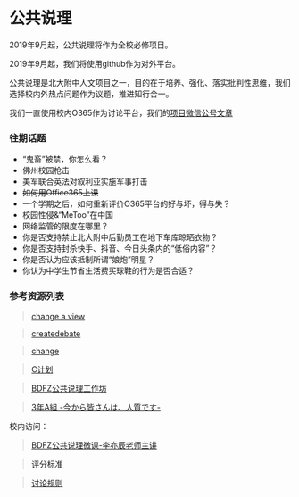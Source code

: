 # 公共说理


2019年9月起，公共说理将作为全校必修项目。

2019年9月起，我们将使用github作为对外平台。

<!--平台测试已从[选不选书院，是个问题](https://suenyu.github.io/2019/05/23/houseornot/)开始。-->


公共说理是北大附中人文项目之一，目的在于培养、强化、落实批判性思维，我们选择校内外热点问题作为议题，推进知行合一。

我们一直使用校内O365作为讨论平台，我们的[项目微信公号文章](https://mp.weixin.qq.com/s?__biz=MzU5NDg1MjA2Mg==&mid=2247483658&idx=1&sn=bd29c98ecf9daeafc6410e8ff2c32857&chksm=fe7ba0bbc90c29adda0dafa02273cb5d0db112b3218198e307c068a3cb4c7cdb9679921c92d1&mpshare=1&scene=1&srcid=&pass_ticket=3MeizzlTxwj%2FOh5qRFJ1DfVLtciNZ9xJrIBjxp1hMuUbQ85xlBMD6MfJ9SSHNrZv#rd)

### 往期话题

- “鬼畜”被禁，你怎么看？
- 佛州校园枪击
- 美军联合英法对叙利亚实施军事打击
- ~~如何用Office365上课~~ <!--不是合法话题，有人恶意灌水-->
- 一个学期之后，如何重新评价O365平台的好与坏，得与失？
- 校园性侵&“MeToo”在中国
- 网络监管的限度在哪里？
- 你是否支持禁止北大附中后勤员工在地下车库晾晒衣物？
- 你是否支持封杀快手、抖音、今日头条内的“低俗内容”？
- 你是否认为应该抵制所谓“娘炮”明星？
- 你认为中学生节省生活费买球鞋的行为是否合适？



### 参考资源列表

> [change a view](https://changeaview.com/feedback/posts)

> [createdebate](http://www.createdebate.com)

> [change](https://www.change.org/)

> [C计划](http://www.ngocn.net/planc)

> [BDFZ公共说理工作坊](https://www.ximalaya.com/jiaoyu/15372016/)

> [3年A組 -今から皆さんは、人質です-](https://www.rijutv.com/riju/12801.html)

校内访问：

> [BDFZ公共说理微课-李亦辰老师主讲](https://bdfz.sharepoint.com/sites/xn--55qk376xd9t/Shared%20Documents/Forms/AllItems.aspx?viewid=bc6ceacd-3428-48b0-b440-aecf56496845&id=%2Fsites%2Fxn--55qk376xd9t%2FShared%20Documents%2F%E5%85%AC%E5%85%B1%E8%AF%B4%E7%90%86-%E5%BE%AE%E8%AF%BE)

> [评分标准](https://bdfz-my.sharepoint.com/:x:/g/personal/liyichen_i_pkuschool_edu_cn/Ed3joccslOtAkKuK_dr49CUBePHiEHk3MjSAqFXBfQtHiQ?rtime=AJlyehnf1kg)

> [讨论规则](https://bdfz.sharepoint.com/sites/xn--55qk376xd9t/SitePages/%E8%AE%A8%E8%AE%BA%E8%A7%84%E5%88%99.aspx)
